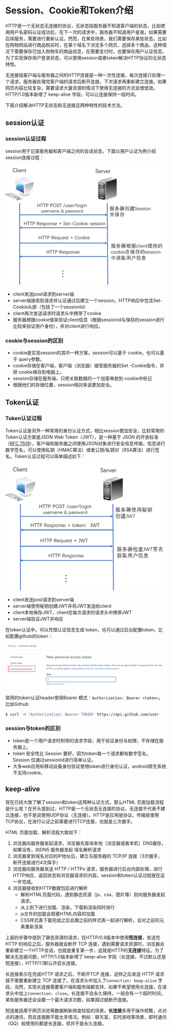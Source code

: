 # Session、Cookie和Token介绍
HTTP是一个无状态无连接的协议，无状态指服务器不知道客户端的状态，比如使用用户名密码认证成功后，在下一次的请求中，服务器不知道用户是谁，如果需要后续服务，需要进行重新认证。然而，在某些场景，我们需要保存某些状态，比如在购物网站进行商品购买时，在某个域名下浏览多个网页，选择多个商品，这种情况下需要保存已加入购物车的商品信息，在需要支付时，也要保存用户认证信息。为了实现保存用户登录状态，可以使用session或者token解决HTTP协议的无状态特性。

无连接指客户端与服务器之间的HTTP连接是一种一次性连接，每次连接只处理一个请求。服务器处理完客户端的请求后断开连接，下次请求再重新建立连接。如果网页内容比较复杂，需要请求大量资源的情况下使用无连接的方式会很低效。HTTP/1.0版本新增了 keep-alive 字段，可以让连接保持一段时间。

下面介绍解决HTTP无状态和无连接这两种特性的技术方法。

<!--more-->

## session认证

### session认证过程

session用于记录服务器和客户端之间的会话状态，下面以用户认证为例介绍session连接过程：

![](network-cookies-session-and-token/session-flow.png)

* client发送post请求到server端
* server端接收到请求并认证通过后建立一个session，HTTP响应中包含Set-Cookie头部（包括了一个sessionId）
* client再次发送请求时请求头中携带了cookie
* 服务器根据cookie值来验证client信息（根据sessionId与保存的session进行比较来验证用户身份），并对client进行响应。

### cookie与session的区别

* cookie是实现session的其中一种方案，session可以基于 cookie，也可以基于 query参数。
* cookie存储在客户端，客户端（浏览器）接受服务器的Set -Cookie指令，并把 cookie保存到电脑上。
* session存储在服务端，只把关联数据的一个加密串放到 cookie中标记
* 根据他们的存储位置，session相对来说更加安全。

## Token认证

### Token认证过程

Token认证是另外一种常用的身份认证方式，相比session更加安全，比较常用的Token认证方案是JSON Web Token（JWT），是一种基于 JSON 的开放标准（[RFC 7519](https://tools.ietf.org/html/rfc7519)），客户端和服务器之间使用JSON对象进行安全信息传输，信息进行数字签名，可以使用私钥（HMAC算法）或者公钥/私钥对（RSA算法）进行签名。Token认证过程可以简单描述如下：

![](network-cookies-session-and-token/token-flow.png)

* client发送post请求到server端
* server端使用秘钥创建JWT并将JWT发送给client
* client本地保存JWT，client在每次请求的请求头中携带JWT
* server端验证JWT并响应

在token认证中，可以凭借认证信息生成 token，也可以通过后台配置token，比如配置github的token：

![](network-cookies-session-and-token/github-token.png)

常用的token认证header使用Bearer 模式：`Authorization: Bearer <token>`，比如Github:
```sh
$ curl -H "Authorization: Bearer TOKEN" https://api.github.com/user
```

### session与token的区别

* token是一个用户请求时附带的请求字段，用于验证身份与权限，不存储在服务器上。
* token 安全性比 Session 要好，因为token每一个请求都有数字签名，Session 仅通过sessionId进行简单认证。
* 大多web应用和移动设备身份验证使用token进行身份认证，android原生系统不支持cookie。

## keep-alive
现在已经大致了解了session和token这两种认证方式，那么HTML 页面加载流程是什么呢？在开头提到过，HTTP是一个无状态无连接的协议，无连接不代表不建立连接，也不是说使用UDP协议（无连接）。HTTP是应用层协议，传输层使用TCP协议，在进行认证之前需要进行TCP连接，也就是三次握手。

HTML 页面加载、解析流程大致如下：

1. 浏览器向服务器发起请求，浏览器先查询本地（浏览器或者本机）DNS缓存，如果没有，向DNS 服务器发起 域名解析请求
2. 浏览器拿到域名对应的IP地址后，建立与服务器的 TCP/IP 连接（3次握手，断开连接进行4次挥手）
3. 浏览器向服务器发送 HTTP / HTTPs 请求，服务器进行后台内部处理，进行HTTP响应，返回状态和浏览器请求的内容。session和token认证过程就在这一步完成。
4. 浏览器接收到HTTP数据包后进行解析
    * 解析HTML页面代码，遇到静态资源（js、css、图片等）则向服务器发起请求。
    * 从上到下进行加载、渲染，下载和渲染同时进行
    * js文件的加载会阻塞HTML内容的加载
    * CSS样式表下载完成之后会跟之前的样式表一起进行解析，会对之前的元素重新渲染

上面的步骤中提到了静态资源的请求，在HTTP/0.9版本中使用**短连接**，发送完 HTTP 的响应之后，服务器就会断开 TCP 连接，遇到需要请求资源时，浏览器会重新建立一个HTTP会话，也就是重复第一步，这就是HTTP的**无连接**特征。为了解决无连接问题，HTTP/1.0版本新增了 keep-alive 字段（长连接，不过默认还是短连接），HTTP/1.1默认开启长连接。

长连接表示在完成HTTP 请求之后，不断开TCP 连接，这样之后发送 HTTP 请求就不需要重新建立 TCP 连接了。在请求头中加入了`Connection: keep-alive` 字段，当然，实现长连接需要客户端和服务端都支持，如果不希望使用长连接，在请求头中加上`Connection: close`。长连接不会永久保持，一般会有一个超时时间，某些服务器还会设置一个最大请求次数，如果超过就断开连接。

短连接适用于网页浏览等数据刷新频度较低的场景。**长连接**多用于操作频繁，点对点的通讯，而且连接数不能太多情况。例如：聊天室，实时游戏等场景，即时通讯（QQ）般使用的都是长连接，但并不是永久连接。



